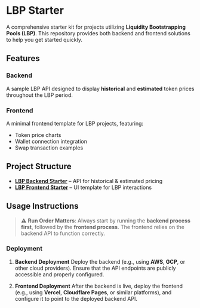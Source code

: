 # LBP Starter

A comprehensive starter kit for projects utilizing **Liquidity Bootstrapping Pools (LBP)**. This repository provides both backend and frontend solutions to help you get started quickly.

## Features

### Backend

A sample LBP API designed to display **historical** and **estimated** token prices throughout the LBP period.

### Frontend

A minimal frontend template for LBP projects, featuring:

- Token price charts
- Wallet connection integration
- Swap transaction examples

## Project Structure

- **[LBP Backend Starter](backend)** – API for historical & estimated pricing
- **[LBP Frontend Starter](frontend)** – UI template for LBP interactions

## Usage Instructions

> ⚠️ **Run Order Matters**:
> Always start by running the **backend process first**, followed by the **frontend process**. The frontend relies on the backend API to function correctly.

### Deployment

1. **Backend Deployment**
   Deploy the backend (e.g., using **AWS**, **GCP**, or other cloud providers). Ensure that the API endpoints are publicly accessible and properly configured.

2. **Frontend Deployment**
   After the backend is live, deploy the frontend (e.g., using **Vercel**, **Cloudflare Pages**, or similar platforms), and configure it to point to the deployed backend API.
